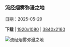 ### 流经烟雾弥漫之地

日期：2025-05-29

**下载**  |  [1920x1080](https://cn.bing.com/th?id=OHR.LittlePigeonRiver_ZH-CN6554251943_1920x1080.jpg)  |  [3840x2160](https://cn.bing.com/th?id=OHR.LittlePigeonRiver_ZH-CN6554251943_UHD.jpg)

![流经烟雾弥漫之地](https://cn.bing.com/th?id=OHR.LittlePigeonRiver_ZH-CN6554251943_1920x1080.jpg "小鸽子河，大雾山国家公园，田纳西州, 美国 (© GreenStock/Getty Images)")


